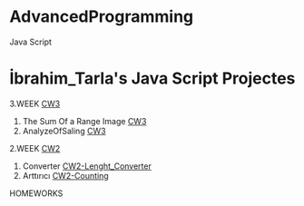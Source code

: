 # AdvancedProgramming
Java Script
# İbrahim_Tarla's Java Script Projectes 
  
 3.WEEK [CW3](https://github.com/ibrahimtarla/Advanced_Programming_With_Java_Script/CW3)
   1.  The Sum Of a Range Image [CW3](https://ibrahimtarla.github.io/Js_Projects/CW3/CW3.PNG) 
   1. AnalyzeOfSaling [CW3](https://ibrahimtarla.github.io/Js_Projects/CW3/CW3.html)
   
 2.WEEK [CW2](https://github.com/ibrahimtarla/Advanced_Programming_With_Java_Script/CW2)
   1. Converter [CW2-Lenght_Converter](https://ibrahimtarla.github.io/Advanced_Programming_With_Java_Script/CW2/Lenght_Converter.html)
   1. Arttırıcı [CW2-Counting](https://ibrahimtarla.github.io/Advanced_Programming_With_Java_Script/CW2/Counting_HW2.html)
   
 
 HOMEWORKS
 
    
